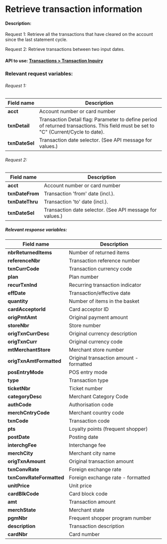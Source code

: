 Retrieve transaction information
================================


#### Description:

Request 1: Retrieve all the transactions that have cleared on the account since the last statement cycle.

Request 2: Retrieve transactions between two input dates.

#### API to use: [Transactions > Transaction Inquiry](https://docs.firstdata.com/org/global/docs/api#transaction-inquiry-v3)

### Relevant request variables:

###### Request 1:

| Field name     | Description                                                                                                                          |
|----------------|--------------------------------------------------------------------------------------------------------------------------------------|
| **acct**       | Account number or card number                                                                                                        |
| **txnDetail**  | Transaction Detail flag: Parameter to define period of returned transactions. This field must be set to "C" (Current/Cycle to date). |
| **txnDateSel** | Transaction date selector. (See API message for values.)                                                                             |

###### Request 2:

| Field name      | Description                                              |
|-----------------|----------------------------------------------------------|
| **acct**        | Account number or card number                            |
| **txnDateFrom** | Transaction 'from' date (incl.).                         |
| **txnDateThru** | Transaction 'to' date (incl.).                           |
| **txnDateSel**  | Transaction date selector. (See API message for values.) |

##### Relevant response variables:

| Field name               | Description                             |
|--------------------------|-----------------------------------------|
| **nbrReturnedItems**     | Number of returned items                |
| **referenceNbr**         | Transaction reference number            |
| **txnCurrCode**          | Transaction currency code               |
| **plan**                 | Plan number                             |
| **recurTxnInd**          | Recurring transaction indicator         |
| **effDate**              | Transaction/effective date              |
| **quantity**             | Number of items in the basket           |
| **cardAcceptorId**       | Card acceptor ID                        |
| **origPmtAmt**           | Original payment amount                 |
| **storeNbr**             | Store number                            |
| **origTxnCurrDesc**      | Original currency description           |
| **origTxnCurr**          | Original currency code                  |
| **mtMerchantStore**      | Merchant store number                   |
| **origTxnAmtFormatted**  | Original transaction amount - formatted |
| **posEntryMode**         | POS entry mode                          |
| **type**                 | Transaction type                        |
| **ticketNbr**            | Ticket number                           |
| **categoryDesc**         | Merchant Category Code                  |
| **authCode**             | Authorisation code                      |
| **merchCntryCode**       | Merchant country code                   |
| **txnCode**              | Transaction code                        |
| **pts**                  | Loyalty points (frequent shopper)       |
| **postDate**             | Posting date                            |
| **interchgFee**          | Interchange fee                         |
| **merchCity**            | Merchant city name                      |
| **origTxnAmount**        | Original transaction amount             |
| **txnConvRate**          | Foreign exchange rate                   |
| **txnConvRateFormatted** | Foreign exchange rate - formatted       |
| **unitPrice**            | Unit price                              |
| **cardBlkCode**          | Card block code                         |
| **amt**                  | Transaction amount                      |
| **merchState**           | Merchant state                          |
| **pgmNbr**               | Frequent shopper program number         |
| **description**          | Transaction description                 |
| **cardNbr**              | Card number                             |
